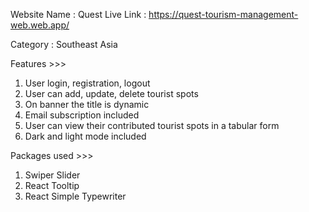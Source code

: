 Website Name : Quest
Live Link : https://quest-tourism-management-web.web.app/

Category : Southeast Asia

Features >>>

1. User login, registration, logout
2. User can add, update, delete tourist spots
3. On banner the title is dynamic
4. Email subscription included
5. User can view their contributed tourist spots in a tabular form
6. Dark and light mode included

Packages used >>>

1. Swiper Slider
2. React Tooltip
3. React Simple Typewriter